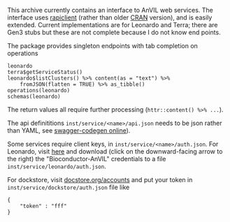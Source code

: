 This archive currently contains an interface to AnVIL web
services. The interface uses [rapiclient][7] (rather than older
[CRAN][6] version), and is easily extended. Current implementations
are for Leonardo and Terra; there are Gen3 stubs but these are not
complete because I do not know end points.

The package provides singleton endpoints with tab completion on
operations

    leonardo
    terra$getServiceStatus()
    leonardo$listClusters() %>% content(as = "text") %>% 
        fromJSON(flatten = TRUE) %>% as_tibble()
    operations(leonardo)
    schemas(leonardo)
    
The return values all require further processing (`httr::content() %>%
...`).

The api definititions `inst/service/<name>/api.json` needs to be json
rather than YAML, see [swagger-codegen online][3b]).

Some services require client keys, in
`inst/service/<name>/auth.json`. For Leonardo, visit [here][1] and
download (click on the downward-facing arrow to the right) the
"Bioconductor-AnVIL" credentials to a file
`inst/service/leonardo/auth.json`.

For dockstore, visit [docstore.org/accounts][] and put your token in
`inst/service/dockstore/auth.json` file like

    {
        "token" : "fff"
    }

[1]: https://console.cloud.google.com/apis/credentials?authuser=1&project=anvil-leo-dev
[3b]: http://editor.swagger.io/#/
[6]: https://cran.r-project.org/package=rapiclient
[7]: https://github.com/bergant/rapiclient
[docstore.org/accounts]: https://dockstore.org/accounts
